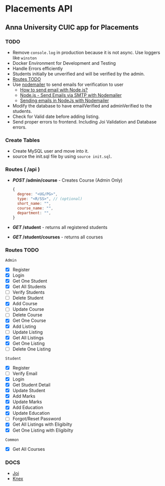 # Placements API

## Anna University CUIC app for Placements

### TODO

- Remove `console.log` in production because it is not async. Use loggers like `winston`
- Docker Environment for Development and Testing
- Handle Errors efficiently
- Students initially be unverified and will be verified by the admin.
- [Routes TODO](#routes-todo)
- Use [nodemailer](https://nodemailer.com/about/) to send emails for verification to user
  - [How to send email with Node.js?](https://netcorecloud.com/tutorials/how-to-send-email-with-node-js/)
  - [Node.js - Send Emails via SMTP with Nodemailer](https://jasonwatmore.com/post/2020/07/20/nodejs-send-emails-via-smtp-with-nodemailer)
  - [Sending emails in NodeJs with Nodemailer](https://dev.to/alakazam03/sending-emails-in-nodejs-with-nodemailer-1jn1)
- Modify the database to have emailVerified and adminVerified to the students.
- Check for Valid date before adding listing.
- Send proper errors to frontend. Including Joi Validation and Database errors.

### Create Tables

- Create MySQL user and move into it.
- source the init.sql file by using `source init.sql`.

### Routes ( /api )

- **_POST_ /admin/course** - Creates Course (Admin Only)
  
  ```js
  {
    degree: "<UG/PG>",
    type: "<R/SS>", // (optional)
    short_name: "",
    course_name: "",
    department: "",
  }
  ```

- **_GET_ /student** - returns all registered students
- **_GET_ /student/courses** - returns all courses

### Routes TODO

`Admin`

- [X] Register
- [X] Login
- [X] Get One Student
- [X] Get All Students
- [ ] Verify Students
- [ ] Delete Student
- [X] Add Course
- [ ] Update Course
- [ ] Delete Course
- [X] Get One Course
- [x] Add Listing
- [ ] Update Listing
- [X] Get All Listings
- [X] Get One Listing
- [ ] Delete One Listing

`Student`

- [X] Register
- [ ] Verify Email
- [X] Login
- [X] Get Student Detail
- [X] Update Student
- [X] Add Marks
- [X] Update Marks
- [X] Add Education
- [X] Update Education
- [ ] Forgot/Reset Password
- [X] Get All Listings with Eligibilty
- [X] Get One Listing with Eligibilty

`Common`

- [X] Get All Courses

### DOCS

- [Joi](https://joi.dev/api/?v=17.3.0)
- [Knex](http://knexjs.org/)
